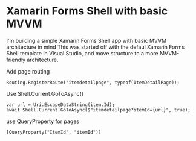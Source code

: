 Xamarin Forms Shell with basic MVVM
==============

I'm building a simple Xamarin Forms Shell app with basic MVVM architecture in mind
This was started off with the defaul Xamarin Forms Shell template in Visual Studio, and move structure to a more MVVM-friendly architecture.

Add page routing
```
Routing.RegisterRoute("itemdetailpage", typeof(ItemDetailPage));
```

Use Shell.Current.GoToAsync()
```
var url = Uri.EscapeDataString(item.Id);
await Shell.Current.GoToAsync($"itemdetailpage?itemId={url}", true);
```

use QueryProperty for pages
```
[QueryProperty("ItemId", "itemId")]
```